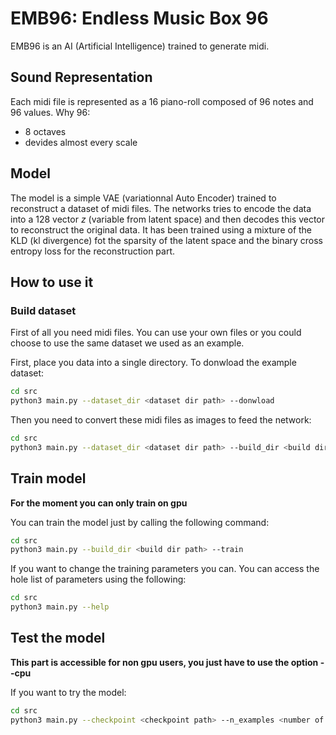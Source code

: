 # EMB96: Endless Music Box 96

EMB96 is an AI (Artificial Intelligence) trained to generate midi.


## Sound Representation

Each midi file is represented as a 16 piano-roll composed of 96 notes and 96 values.
Why 96:
  * 8 octaves
  * devides almost every scale


## Model

The model is a simple VAE (variationnal Auto Encoder) trained to reconstruct a dataset of midi files.
The networks tries to encode the data into a 128 vector $z$ (variable from latent space) and then decodes this vector to reconstruct the original data.
It has been trained using a mixture of the KLD (kl divergence) fot the sparsity of the latent space and the binary cross entropy loss for the reconstruction part.


## How to use it

### Build dataset

First of all you need midi files. You can use your own files or you could choose to use the same dataset we used as an example.

First, place you data into a single directory.
To donwload the example dataset:

```bash
cd src
python3 main.py --dataset_dir <dataset dir path> --donwload
```

Then you need to convert these midi files as images to feed the network:

```bash
cd src
python3 main.py --dataset_dir <dataset dir path> --build_dir <build dir path> --build
```

## Train model

**For the moment you can only train on gpu**

You can train the model just by calling the following command:

```bash
cd src
python3 main.py --build_dir <build dir path> --train
```

If you want to change the training parameters you can. You can access the hole list of parameters using the following:

```bash
cd src
python3 main.py --help
```

## Test the model

**This part is accessible for non gpu users, you just have to use the option --cpu**

If you want to try the model:

```bash
cd src
python3 main.py --checkpoint <checkpoint path> --n_examples <number of generated midi files> --output_dir <output directory> --test
```
